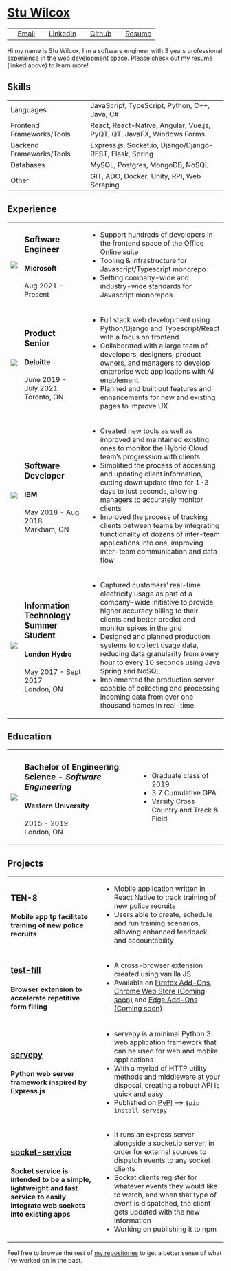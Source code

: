 # [Stu Wilcox](https://stuart-wilcox.github.io/Stuart-Wilcox/)

|    |    |    |    |
|:---|:---|:---|:---|
| <image src="assets/icons/Mail.svg" height="12" width="12"/>&nbsp;<a href="mailto:stuart_wilcox@outlook.com">Email</a> | <image src="assets/images/LinkedIn.png" height="12" width="12"/> [LinkedIn](https://www.linkedin.com/in/Stuart-Wilcox/) | <image src="assets/icons/Github.svg" height="12" width="12"/> [Github](https://github.com/Stuart-Wilcox/) | <image src="assets/icons/Resume.svg" height="12" width="12"> [Resume](https://github.com/Stuart-Wilcox/Stuart-Wilcox/raw/main/assets/files/Stuart-Wilcox-Resume.docx) | 

Hi my name is Stu Wilcox, I'm a software engineer with 3 years professional experience in the web development space. Please check out my resume (linked above) to learn more!

## Skills

|    |    |
|:---|:---|
| Languages | JavaScript, TypeScript, Python, C++, Java, C# |
| Frontend Frameworks/Tools | React, React-Native, Angular, Vue.js, PyQT, QT, JavaFX, Windows Forms |
| Backend  Frameworks/Tools | Express.js, Socket.io, Django/Django-REST, Flask, Spring |
| Databases | MySQL, Postgres, MongoDB, NoSQL |
| Other | GIT, ADO, Docker, Unity, RPI, Web Scraping |

## Experience

|    |    |    |
|:---|:---|:---|
| <image src="assets/images/Microsoft.jpg" /> | <h3>Software Engineer</h3><h4>Microsoft</h4><p>Aug 2021 - Present</p> | <ul><li>Support hundreds of developers in the frontend space of the Office Online suite</li><li>Tooling & infrastructure for Javascript/Typescript monorepo</li><li>Setting company-wide and industry-wide standards for Javascript monorepos</li></ul> |
| <image src="assets/images/Deloitte.jpg" /> | <h3>Product Senior</h3><h4>Deloitte</h4><p>June 2019 - July 2021<br/>Toronto, ON</p> | <ul><li>Full stack web development using Python/Django and Typescript/React with a focus on frontend</li><li>Collaborated with a large team of developers, designers, product owners, and managers to develop enterprise web applications with AI enablement</li><li>Planned and built out features and enhancements for new and existing pages to improve UX</li></ul> |
| <image src="assets/images/IBM.png" /> | <h3>Software Developer</h3><h4>IBM</h4><p>May 2018 - Aug 2018<br/>Markham, ON</p> | <ul><li>Created new tools as well as improved and maintained existing ones to monitor the Hybrid Cloud team’s progression with clients</li><li>Simplified the process of accessing and updating client information, cutting down update time for 1-3 days to just seconds, allowing managers to accurately monitor clients</li><li>Improved the process of tracking clients between teams by integrating functionality of dozens of inter-team applications into one, improving inter-team communication and data flow</li></ul> |
| <image src="assets/images/LH.png" /> | <h3>Information Technology Summer Student</h3><h4>London Hydro</h4><p>May 2017 - Sept 2017<br/>London, ON</p> | <ul><li>Captured customers’ real-time electricity usage as part of a company-wide initiative to provide higher accuracy billing to their clients and better predict and monitor spikes in the grid</li><li>Designed and planned production systems to collect usage data, reducing data granularity from every hour to every 10 seconds using Java Spring and NoSQL</li><li>Implemented the production server capable of collecting and processing incoming data from over one thousand homes in real-time</li></ul> |

## Education

|    |    |    |
|:---|:---|:---|
| <image src="assets/images/Western.png"/> | <h3>Bachelor of Engineering Science - <i>Software Engineering</i></h3><h4>Western University</h4><p>2015 - 2019<br/>London, ON</p> | <ul><li>Graduate class of 2019</li><li>3.7 Cumulative GPA</li><li>Varsity Cross Country and Track & Field</li></ul> |

## Projects

|    |    |
|:---|:---|
| <h3>TEN-8</h3><h4>Mobile app tp facilitate training of new police recruits</h4> | <ul><li>Mobile application written in React Native to track training of new police recruits</li><li>Users able to create, schedule and run training scenarios, allowing enhanced feedback and accountability</li></ul> |
| <h3><a href="https://github.com/Stuart-Wilcox/test-fill">test-fill</a></h3><h4>Browser extension to accelerate repetitive form filling </h4> | <ul><li>A cross-browser extension created using vanilla JS</li><li>Available on <a href="https://addons.mozilla.org/en-US/firefox/addon/test-fill-v2">Firefox Add-Ons</a>, <a href="https://chrome.google.com/webstore/category/extensions">Chrome Web Store (Coming soon)</a> and <a href="https://microsoftedge.microsoft.com/addons/Microsoft-Edge-Extensions-Home">Edge Add-Ons (Coming soon)</a></li></ul> |
| <h3><a href="https://stuart-wilcox.github.io/servepy-site/main">servepy</a></h3><h4>Python web server framework inspired by Express.js</h4> | <ul><li>servepy is a minimal Python 3 web application framework that can be used for web and mobile applications</li><li>With a myriad of HTTP utility methods and middleware at your disposal, creating a robust API is quick and easy</li><li>Published on [PyPI](https://pypi.python.org/pypi/servepy/1.0.2) --> `$pip install servepy`</li></ul> |
| <h3><a href="https://github.com/Stuart-Wilcox/socket-service">socket-service</a></h3><h4>Socket service is intended to be a simple, lightweight and fast service to easily integrate web sockets into existing apps</h4> | <ul><li>It runs an express server alongside a socket.io server, in order for external sources to dispatch events to any socket clients</li><li>Socket clients register for whatever events they would like to watch, and when that type of event is dispatched, the client gets updated with the new information</li><li>Working on publishing it to npm</li></ul> |

Feel free to browse the rest of [my repositories](https://github.com/Stuart-Wilcox?tab=repositories) to get a better sense of what I've worked on in the past.
